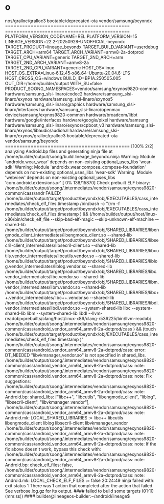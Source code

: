 # o

nos/gralloc/gralloc3 bootable/deprecated-ota vendor/samsung/beyondx ============================================ ============================================                                                                                                                                       PLATFORM_VERSION_CODENAME=REL                                                                                                                                                      PLATFORM_VERSION=15                                                                                                                                                                LINEAGE_VERSION=22.2-20250928-UNOFFICIAL-beyondx                                                                                                                                   TARGET_PRODUCT=lineage_beyondx                                                                                                                                                     TARGET_BUILD_VARIANT=userdebug                                                                                                                                                     TARGET_ARCH=arm64                                                                                                                                                                  TARGET_ARCH_VARIANT=armv8-2a-dotprod                                                                                                                                               TARGET_CPU_VARIANT=generic                                                                                                                                                         TARGET_2ND_ARCH=arm                                                                                                                                                                TARGET_2ND_ARCH_VARIANT=armv8-2a TARGET_2ND_CPU_VARIANT=generic                                                                                                                                                     HOST_OS=linux HOST_OS_EXTRA=Linux-6.12.45-x86_64-Ubuntu-20.04.6-LTS                                                                                                                              HOST_CROSS_OS=windows BUILD_ID=BP1A.250505.005                                                                                                                                                           OUT_DIR=/home/builder/output WITH_SU=false                                                                                                                                                                      PRODUCT_SOONG_NAMESPACES=vendor/samsung/exynos9820-common hardware/samsung_slsi-linaro/codec2 hardware/samsung_slsi-linaro/exynos hardware/samsung_slsi-linaro/exynos5 hardware/samsung_slsi-linaro/graphics hardware/samsung_slsi-linaro/interfaces hardware/samsung_slsi-linaro/openmax device/samsung/exynos9820-common hardware/broadcom/libbt hardware/google/interfaces hardware/google/pixel hardware/samsung hardware/samsung_slsi-linaro/exynos/cpboot_v3 hardware/samsung_slsi-linaro/exynos/libaudio/audiohal hardware/samsung_slsi-linaro/exynos/gralloc/gralloc3 bootable/deprecated-ota vendor/samsung/beyondx                                                                                                                ============================================ [100% 2/2] analyzing Android.bp files and generating ninja file at /home/builder/output/soong/build.lineage_beyondx.ninja                                                          Warning: Module 'androidx.wear_wear' depends on non-existing optional_uses_libs 'wear-sdk'                                                                                         Warning: Module 'androidx.wear.compose_compose-foundation' depends on non-existing optional_uses_libs 'wear-sdk'                                                                   Warning: Module 'webview' depends on non-existing optional_uses_libs 'com.android.extensions.xr'                                                                                   [  0% 138/15870] Check prebuilt ELF binary: /home/builder/output/soong/.intermediates/vendor/samsung/exynos9820-common/cass/andr                                                   FAILED: /home/builder/output/target/product/beyondx/obj/EXECUTABLES/cass_intermediates/check_elf_files.timestamp                                                                   /bin/bash -c "(rm -f /home/builder/output/target/product/beyondx/obj/EXECUTABLES/cass_intermediates/check_elf_files.timestamp ) && (/home/builder/output/host/linux-x86/bin/check_elf_file          --skip-bad-elf-magic            --skip-unknown-elf-machine                      --shared-lib /home/builder/output/target/product/beyondx/obj/SHARED_LIBRARIES/libengmode_client_intermediates/libengmode_client.so --shared-lib /home/builder/output/target/product/beyondx/obj/SHARED_LIBRARIES/libsecril-client_intermediates/libsecril-client.so --shared-lib /home/builder/output/target/product/beyondx/obj/SHARED_LIBRARIES/libcutils.vendor_intermediates/libcutils.vendor.so --shared-lib /home/builder/output/target/product/beyondx/obj/SHARED_LIBRARIES/liblog.vendor_intermediates/liblog.vendor.so --shared-lib /home/builder/output/target/product/beyondx/obj/SHARED_LIBRARIES/libc.vendor_intermediates/libc.vendor.so --shared-lib /home/builder/output/target/product/beyondx/obj/SHARED_LIBRARIES/libm.vendor_intermediates/libm.vendor.so --shared-lib /home/builder/output/target/product/beyondx/obj/SHARED_LIBRARIES/libc++.vendor_intermediates/libc++.vendor.so --shared-lib /home/builder/output/target/product/beyondx/obj/SHARED_LIBRARIES/libdl.vendor_intermediates/libdl.vendor.so       --system-shared-lib libc --system-shared-lib libm --system-shared-lib libdl                     --llvm-readobj=prebuilts/clang/host/linux-x86/clang-r536225/bin/llvm-readobj            /home/builder/output/soong/.intermediates/vendor/samsung/exynos9820-common/cass/android_vendor_arm64_armv8-2a-dotprod/cass ) && (touch /home/builder/output/target/product/beyondx/obj/EXECUTABLES/cass_intermediates/check_elf_files.timestamp )" /home/builder/output/soong/.intermediates/vendor/samsung/exynos9820-common/cass/android_vendor_arm64_armv8-2a-dotprod/cass: error: DT_NEEDED "libvkmanager_vendor.so" is not specified in shared_libs. /home/builder/output/soong/.intermediates/vendor/samsung/exynos9820-common/cass/android_vendor_arm64_armv8-2a-dotprod/cass: note: /home/builder/output/soong/.intermediates/vendor/samsung/exynos9820-common/cass/android_vendor_arm64_armv8-2a-dotprod/cass: note: Fix suggestions: /home/builder/output/soong/.intermediates/vendor/samsung/exynos9820-common/cass/android_vendor_arm64_armv8-2a-dotprod/cass: note:   Android.bp: shared_libs: ["libc++", "libcutils", "libengmode_client", "liblog", "libsecril-client", "libvkmanager_vendor"], /home/builder/output/soong/.intermediates/vendor/samsung/exynos9820-common/cass/android_vendor_arm64_armv8-2a-dotprod/cass: note:   Android.mk: LOCAL_SHARED_LIBRARIES := libc++ libcutils libengmode_client liblog libsecril-client libvkmanager_vendor /home/builder/output/soong/.intermediates/vendor/samsung/exynos9820-common/cass/android_vendor_arm64_armv8-2a-dotprod/cass: note: /home/builder/output/soong/.intermediates/vendor/samsung/exynos9820-common/cass/android_vendor_arm64_armv8-2a-dotprod/cass: note: If the fix above doesn't work, bypass this check with: /home/builder/output/soong/.intermediates/vendor/samsung/exynos9820-common/cass/android_vendor_arm64_armv8-2a-dotprod/cass: note:   Android.bp: check_elf_files: false, /home/builder/output/soong/.intermediates/vendor/samsung/exynos9820-common/cass/android_vendor_arm64_armv8-2a-dotprod/cass: note:   Android.mk: LOCAL_CHECK_ELF_FILES := false 20:24:49 ninja failed with: exit status 1 There was 1 action that completed after the action that failed. See verbose.log.gz for its output.  #### failed to build some targets (01:10 (mm:ss)) ####  builder@lineageos-builder:~/android/lineage$
